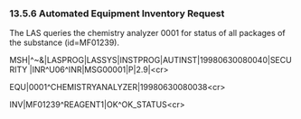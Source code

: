 ### 13.5.6 Automated Equipment Inventory Request

The LAS queries the chemistry analyzer 0001 for status of all packages of the substance (id=MF01239).

MSH|^~\&|LASPROG|LASSYS|INSTPROG|AUTINST|19980630080040|SECURITY |INR^U06^INR|MSG00001|P|2.9|&lt;cr>

EQU|0001^CHEMISTRYANALYZER|19980630080038&lt;cr>

INV|MF01239^REAGENT1|OK^OK_STATUS&lt;cr>
